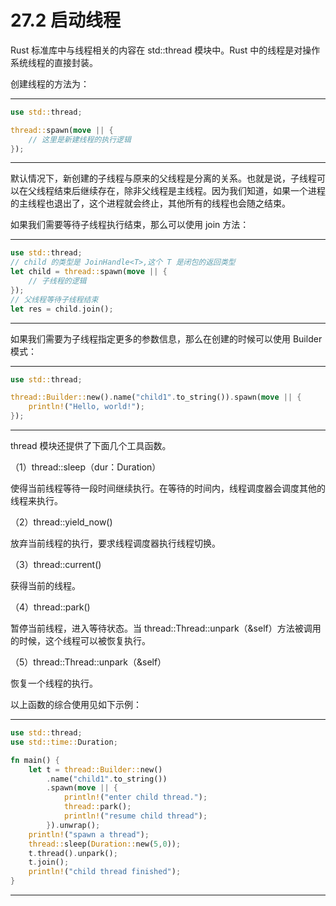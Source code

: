 # 27.2 启动线程

Rust 标准库中与线程相关的内容在 std::thread 模块中。Rust 中的线程是对操作系统线程的直接封装。

创建线程的方法为：

---

```rust
use std::thread;

thread::spawn(move || {
    // 这里是新建线程的执行逻辑
});
```

---

默认情况下，新创建的子线程与原来的父线程是分离的关系。也就是说，子线程可以在父线程结束后继续存在，除非父线程是主线程。因为我们知道，如果一个进程的主线程也退出了，这个进程就会终止，其他所有的线程也会随之结束。

如果我们需要等待子线程执行结束，那么可以使用 join 方法：

---

```rust
use std::thread;
// child 的类型是 JoinHandle<T>,这个 T 是闭包的返回类型
let child = thread::spawn(move || {
    // 子线程的逻辑
});
// 父线程等待子线程结束
let res = child.join();
```

---

如果我们需要为子线程指定更多的参数信息，那么在创建的时候可以使用 Builder 模式：

---

```rust
use std::thread;

thread::Builder::new().name("child1".to_string()).spawn(move || {
    println!("Hello, world!");
});
```

---

thread 模块还提供了下面几个工具函数。

（1）thread::sleep（dur：Duration）

使得当前线程等待一段时间继续执行。在等待的时间内，线程调度器会调度其他的线程来执行。

（2）thread::yield\_now()

放弃当前线程的执行，要求线程调度器执行线程切换。

（3）thread::current()

获得当前的线程。

（4）thread::park()

暂停当前线程，进入等待状态。当 thread::Thread::unpark（&self）方法被调用的时候，这个线程可以被恢复执行。

（5）thread::Thread::unpark（&self）

恢复一个线程的执行。

以上函数的综合使用见如下示例：

---

```rust
use std::thread;
use std::time::Duration;

fn main() {
    let t = thread::Builder::new()
        .name("child1".to_string())
        .spawn(move || {
            println!("enter child thread.");
            thread::park();
            println!("resume child thread");
        }).unwrap();
    println!("spawn a thread");
    thread::sleep(Duration::new(5,0));
    t.thread().unpark();
    t.join();
    println!("child thread finished");
}
```

---
